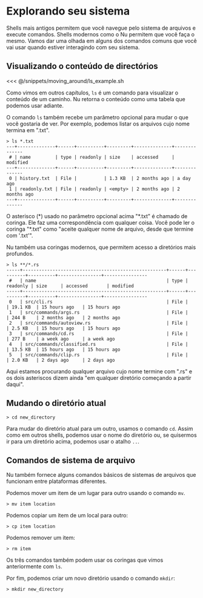 # Explorando seu sistema

Shells mais antigos permitem que você navegue pelo sistema de arquivos e execute comandos. Shells modernos como o Nu permitem que você faça o mesmo. Vamos dar uma olhada em alguns dos comandos comuns que você vai usar quando estiver interagindo com seu sistema.

## Visualizando o conteúdo de directórios

<<< @/snippets/moving_around/ls_example.sh

Como vimos em outros capítulos, `ls` é um comando para visualizar o conteúdo de um caminho. Nu retorna o conteúdo como uma tabela que podemos usar adiante.

O comando `ls` também recebe um parâmetro opcional para mudar o que você gostaria de ver. Por exemplo, podemos listar os arquivos cujo nome termina em ".txt".

```shell
> ls *.txt
---+--------------+------+----------+---------+--------------+--------------
 # | name         | type | readonly | size    | accessed     | modified
---+--------------+------+----------+---------+--------------+--------------
 0 | history.txt  | File |          | 1.3 KB  | 2 months ago | a day ago
 1 | readonly.txt | File | readonly | <empty> | 2 months ago | 2 months ago
---+--------------+------+----------+---------+--------------+--------------
```

O asterisco (\*) usado no parâmetro opcional acima "\*.txt" é chamado de coringa. Ele faz uma correspondência com qualquer coisa. Você pode ler o coringa "\*.txt" como "aceite qualquer nome de arquivo, desde que termine com '.txt'".

Nu também usa coringas modernos, que permitem acesso a diretórios mais profundos.

```shell
> ls **/*.rs
-----+-----------------------------------------------------+------+----------+----------+----------------+----------------
 #   | name                                                | type | readonly | size     | accessed       | modified
-----+-----------------------------------------------------+------+----------+----------+----------------+----------------
 0   | src/cli.rs                                          | File |          | 19.1 KB  | 15 hours ago   | 15 hours ago
 1   | src/commands/args.rs                                | File |          | 244 B    | 2 months ago   | 2 months ago
 2   | src/commands/autoview.rs                            | File |          | 2.5 KB   | 15 hours ago   | 15 hours ago
 3   | src/commands/cd.rs                                  | File |          | 277 B    | a week ago     | a week ago
 4   | src/commands/classified.rs                          | File |          | 13.5 KB  | 15 hours ago   | 15 hours ago
 5   | src/commands/clip.rs                                | File |          | 2.0 KB   | 2 days ago     | 2 days ago
 ```

Aqui estamos procurando qualquer arquivo cujo nome termine com ".rs" e os dois asteriscos dizem ainda "em qualquer diretório começando a partir daqui".

## Mudando o diretório atual

```shell
> cd new_directory
```

Para mudar do diretório atual para um outro, usamos o comando `cd`. Assim como em outros shells, podemos usar o nome do diretório ou, se quisermos ir para um diretório acima, podemos usar o atalho `..`.

## Comandos de sistema de arquivo

Nu também fornece alguns comandos básicos de sistemas de arquivos que funcionam entre plataformas diferentes.

Podemos mover um item de um lugar para outro usando o comando `mv`.

```shell
> mv item location
```

Podemos copiar um item de um local para outro:

```shell
> cp item location
```

Podemos remover um item:

```shell
> rm item
```

Os três comandos também podem usar os coringas que vimos anteriormente com `ls`.

Por fim, podemos criar um novo diretório usando o comando `mkdir`:

```shell
> mkdir new_directory
```
